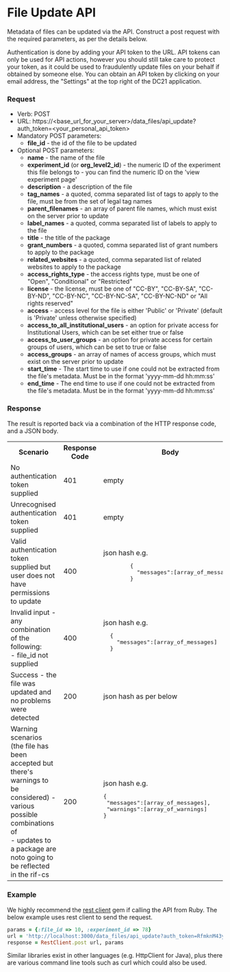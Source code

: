# File Update API

Metadata of files can be updated via the API. Construct a post request with the required parameters, as per the details below.

Authentication is done by adding your API token to the URL. API tokens can only be used for API actions, however you should still take care to protect your token, as it could be used to fraudulently update files on your behalf if obtained by someone else. You can obtain an API token by clicking on your email address, the "Settings" at the top right of the DC21 application.

### Request

* Verb: POST
* URL: https://\<base_url_for_your_server\>/data_files/api_update?auth_token=\<your_personal_api_token\>
* Mandatory POST parameters:
  * **file_id** - the id of the file to be updated
* Optional POST parameters:
  * **name** - the name of the file
  * **experiment_id** (or **org_level2_id**) - the numeric ID of the experiment this file belongs to - you can find the numeric ID on the 'view experiment page'
  * **description** - a description of the file
  * **tag_names** - a quoted, comma separated list of tags to apply to the file, must be from the set of legal tag names
  * **parent_filenames** - an array of parent file names, which must exist on the server prior to update
  * **label_names** - a quoted, comma separated list of labels to apply to the file
  * **title** - the title of the package
  * **grant_numbers** - a quoted, comma separated list of grant numbers to apply to the package
  * **related_websites** - a quoted, comma separated list of related websites to apply to the package
  * **access_rights_type** - the access rights type, must be one of "Open", "Conditional" or "Restricted"
  * **license** - the license, must be one of "CC-BY", "CC-BY-SA", "CC-BY-ND", "CC-BY-NC", "CC-BY-NC-SA", "CC-BY-NC-ND" or "All rights reserved"
  * **access** - access level for the file is either 'Public' or 'Private' (default is 'Private' unless otherwise specified)
  * **access_to_all_institutional_users** - an option for private access for Institutional Users, which can be set either true or false
  * **access_to_user_groups** - an option for private access for certain groups of users, which can be set to true or false
  * **access_groups** - an array of names of access groups, which must exist on the server prior to update
  * **start_time** - The start time to use if one could not be extracted from the file's metadata. Must be in the format 'yyyy-mm-dd hh:mm:ss'
  * **end_time** - The end time to use if one could not be extracted from the file's metadata. Must be in the format 'yyyy-mm-dd hh:mm:ss'

### Response
The result is reported back via a combination of the HTTP response code, and a JSON body.
<table>
 <tr>
  <th>Scenario</th>
  <th>Response Code</th>
  <th>Body</th>
 </tr>
 <tr>
  <td>No authentication token supplied</td>
  <td>401</td>
  <td>empty</td>
 </tr>
 <tr>
  <td>Unrecognised authentication token supplied</td>
  <td>401</td>
  <td>empty</td>
 </tr>
 <tr>
  <td>Valid authentication token supplied but user does not
  have permissions to update</td>
  <td>400</td>
  <td>json hash e.g.<br>
      <div class="hightlight">
      <pre>
        {
          "messages":[array_of_messages]
        }
      </pre>
      </div>
  </td>
 </tr>
 <tr>
  <td>Invalid input - any combination of the
  following:<br>
  - file_id not supplied<br>
  </td>
  <td>400</td>
  <td>json hash e.g.<br>
<div class="hightlight">
<pre>
  {
    "messages":[array_of_messages]
  }
</pre>
</div>
  </td>
 </tr>
 <tr>
  <td>Success - the file was updated and no problems were detected</td>
  <td>200</td>
  <td>json hash as per below</td>
 </tr>
 <tr>
  <td>Warning scenarios (the file has been
  accepted but there's warnings to be considered) - various possible
  combinations of<br>
  - updates to a package are noto going to be reflected in the rif-cs
  </td>
  <td>200</td>
  <td>json hash e.g.<br>
<div class="highlight">
<pre>
{
 "messages":[array_of_messages],
 "warnings":[array_of_warnings]
}
</pre>
</div>
</td>
 </tr>
</table>


### Example
We highly recommend the [rest client](https://github.com/archiloque/rest-client) gem if calling the API from Ruby. The below example uses rest client to send the request.

```ruby
params = {:file_id => 10, :experiment_id => 78}
url = 'http://localhost:3000/data_files/api_update?auth_token=RfmknM43yYnZxtVPfAuH'
response = RestClient.post url, params
```

Similar libraries exist in other languages (e.g. HttpClient for Java), plus there are various command line tools such as curl which could also be used.
